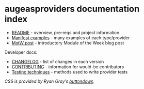 # augeasproviders documentation index

* [README](README.html) - overview, pre-reqs and project information
* [Manifest examples](examples.html) - many examples of each type/provider
* [MotW post](motw.html) - introductory Module of the Week blog post

Developer docs:

* [CHANGELOG](CHANGELOG.html) - list of changes in each version
* [CONTRIBUTING](CONTRIBUTING.html) - information for would-be contributors
* [Testing techniques](specs.html) - methods used to write provider tests

_CSS is provided by Ryan Gray's
[buttondown](https://github.com/ryangray/buttondown)._

